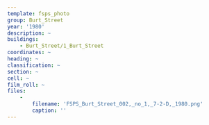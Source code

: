 ```yaml
---
template: fsps_photo
group: Burt_Street
year: '1980'
description: ~
buildings:
    - Burt_Street/1_Burt_Street
coordinates: ~
heading: ~
classification: ~
section: ~
cell: ~
film_roll: ~
files:
    -
        filename: 'FSPS_Burt_Street_002,_no_1,_7-2-D,_1980.png'
        caption: ''
---
```

